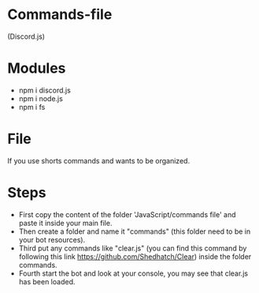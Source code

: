 # Commands-file
(Discord.js)

# Modules

- npm i discord.js
- npm i node.js
- npm i fs

# File

If you use shorts commands and wants to be organized.

# Steps

- First copy the content of the folder 'JavaScript/commands file' and paste it inside your main file.
- Then create a folder and name it "commands" (this folder need to be in your bot resources).
- Third put any commands like "clear.js" (you can find this command by following this link https://github.com/Shedhatch/Clear) inside the folder commands.
- Fourth start the bot and look at your console, you may see that clear.js has been loaded.
